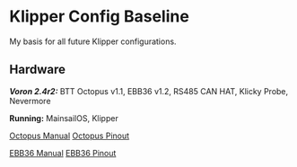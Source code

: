 # Klipper Config Baseline

My basis for all future Klipper configurations.

## Hardware
***Voron 2.4r2:***
    BTT Octopus v1.1,
    EBB36 v1.2,
    RS485 CAN HAT,
    Klicky Probe,
    Nevermore

**Running:** MainsailOS, Klipper

[Octopus Manual](https://www.google.com](https://c-3d.niceshops.com/upload/file/BIGTREETECH_Octopus_EN.pdf)https://c-3d.niceshops.com/upload/file/BIGTREETECH_Octopus_EN.pdf)
[Octopus Pinout](https://teamgloomy.github.io/images/btt_octopus_1.1_pins.png)

[EBB36 Manual](https://github.com/bigtreetech/EBB/blob/master/EBB%20CAN%20V1.1%20(STM32G0B1)/EBB36%20CAN%20V1.1/BIGTREETECH%20EBB36%20CAN%20V1.1%20User%20Manual.pdf)
[EBB36 Pinout](https://wiki.kb-3d.com/canbus/btt/ebb36/screenshot_2023-03-06_at_7.56.10_pm.png)
